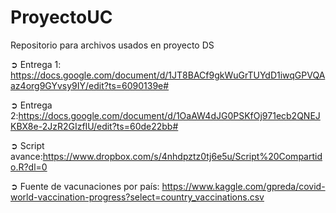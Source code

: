 # ProyectoUC
Repositorio para archivos usados en proyecto DS 

➲ Entrega 1: https://docs.google.com/document/d/1JT8BACf9gkWuGrTUYdD1iwqGPVQAaz4org9GYvsy9IY/edit?ts=6090139e#

➲ Entrega 2:https://docs.google.com/document/d/1OaAW4dJG0PSKfOj971ecb2QNEJKBX8e-2JzR2GIzfIU/edit?ts=60de22bb#

➲ Script avance:https://www.dropbox.com/s/4nhdpztz0tj6e5u/Script%20Compartido.R?dl=0

➲ Fuente de vacunaciones por país: https://www.kaggle.com/gpreda/covid-world-vaccination-progress?select=country_vaccinations.csv

